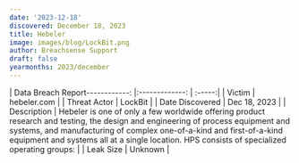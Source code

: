 ```yaml
---
date: '2023-12-18'
discovered: December 18, 2023
title: Hebeler
image: images/blog/LockBit.png
author: Breachsense Support
draft: false
yearmonths: 2023/december
---
```


| Data Breach Report------------:     |:-------------:    | :-----:|
| Victim      | hebeler.com       | 
| Threat Actor      | LockBit      | 
| Date Discovered      | Dec 18, 2023      | 
| Description      | Hebeler is one of only a few worldwide offering product research and testing, the design and engineering of process equipment and systems, and manufacturing of complex one-of-a-kind and first-of-a-kind equipment and systems all at a single location. HPS consists of specialized operating groups:      | 
| Leak Size      | Unknown      | 

